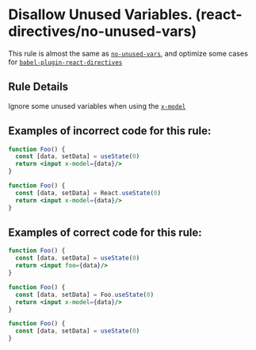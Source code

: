 # Disallow Unused Variables. (react-directives/no-unused-vars)

This rule is almost the same as [`no-unused-vars`](https://eslint.org/docs/rules/no-unused-vars), and optimize some cases for [`babel-plugin-react-directives`](https://github.com/peakchen90/babel-plugin-react-directives)

## Rule Details

Ignore some unused variables when using the [`x-model`](https://github.com/peakchen90/babel-plugin-react-directives#x-model)

## Examples of **incorrect** code for this rule:

```jsx harmony
function Foo() {
  const [data, setData] = useState(0)
  return <input x-model={data}/>
}
```

```jsx harmony
function Foo() {
  const [data, setData] = React.useState(0)
  return <input x-model={data}/>
}
```

## Examples of **correct** code for this rule:

```jsx harmony
function Foo() {
  const [data, setData] = useState(0)
  return <input foo={data}/>
}
```

```jsx harmony
function Foo() {
  const [data, setData] = Foo.useState(0)
  return <input x-model={data}/>
}
```

```jsx harmony
function Foo() {
  const [data, setData] = useState(0)
}
```
